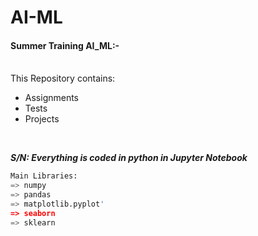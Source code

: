#  AI-ML #

#### Summer Training  AI_ML:-
<br>
This Repository contains:
<ul>
  <li>Assignments</li>
  <li>Tests</li>
  <li>Projects </li>
</ul>
<br>

***S/N: Everything is coded in python in Jupyter Notebook***

```python
Main Libraries: 
=> numpy
=> pandas
=> matplotlib.pyplot'
=> seaborn
=> sklearn
```

